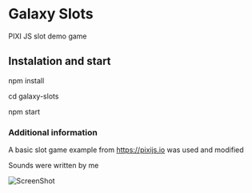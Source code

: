 # Galaxy Slots

PIXI JS slot demo game

## Instalation and start

npm install

cd galaxy-slots

npm start

### Additional information

A basic slot game example from https://pixijs.io was used and modified

Sounds were written by me

![ScreenShot](https://raw.github.com/{darkdubdeep}/{galaxy-slots}/{master}/{assets/img/screen-shot.png})
